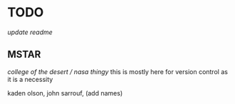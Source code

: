 # TODO
*update readme*

## MSTAR
*college of the desert / nasa thingy*
this is mostly here for version control as it is a necessity

kaden olson, john sarrouf, (add names)
